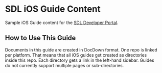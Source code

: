 # SDL iOS Guide Content
Sample iOS Guide content for the [SDL Developer Portal](https://smartdevicelink.com/guides/iOS/getting-started/).

## How to Use This Guide

Documents in this guide are created in DocDown format. One repo is linked per platform. That means that all iOS guides get created as directories inside this repo. Each directory gets a link in the left-hand sidebar. Guides do not currently support multiple pages or sub-directories.
